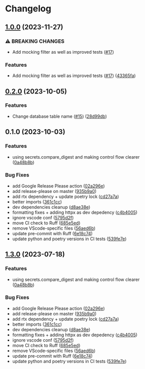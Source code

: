 # Changelog

## [1.0.0](https://github.com/cwang/fastapi_sqlmodel_security/compare/v0.2.0...v1.0.0) (2023-11-27)


### ⚠ BREAKING CHANGES

* Add mocking filter as well as improved tests ([#17](https://github.com/cwang/fastapi_sqlmodel_security/issues/17))

### Features

* Add mocking filter as well as improved tests ([#17](https://github.com/cwang/fastapi_sqlmodel_security/issues/17)) ([43365fa](https://github.com/cwang/fastapi_sqlmodel_security/commit/43365fa33034ad82fd98f0f2743f17592b919a8a))

## [0.2.0](https://github.com/cwang/fastapi_sqlmodel_security/compare/v0.1.0...v0.2.0) (2023-10-05)


### Features

* Change database table name ([#15](https://github.com/cwang/fastapi_sqlmodel_security/issues/15)) ([28d99db](https://github.com/cwang/fastapi_sqlmodel_security/commit/28d99db829979c8addc8df07f7aa9cb8bc2d9a07))

## 0.1.0 (2023-10-03)


### Features

* using secrets.compare_digest and making control flow clearer ([0a48b8b](https://github.com/cwang/fastapi_sqlmodel_security/commit/0a48b8bdbe8daf2a031b3bc9b2016201db05b50c))


### Bug Fixes

* add Google Release Please action ([02a296e](https://github.com/cwang/fastapi_sqlmodel_security/commit/02a296e73d07d4f13211ebc7dd7f8c955377fe48))
* add release-please on master ([935b9a0](https://github.com/cwang/fastapi_sqlmodel_security/commit/935b9a06dd3a048ea33de4862f2cc2bea5b21036))
* add rtx dependency + update poetry lock ([cd27a7a](https://github.com/cwang/fastapi_sqlmodel_security/commit/cd27a7a18a759359b20d3ddf3c6eac45b2f982ed))
* better imports ([361c1cc](https://github.com/cwang/fastapi_sqlmodel_security/commit/361c1cce2fa49fd0436fbff2ad87c8e4469f4e2c))
* dev dependencies cleanup ([d8ae38e](https://github.com/cwang/fastapi_sqlmodel_security/commit/d8ae38e95eb1cdb60566adb71915b0231c8fb416))
* formatting fixes + adding httpx as dev depedency ([c4b4005](https://github.com/cwang/fastapi_sqlmodel_security/commit/c4b40051cc942100623e1be683eb7066fe0bcedd))
* ignore vscode conf ([5795d2f](https://github.com/cwang/fastapi_sqlmodel_security/commit/5795d2f7ffc363043f7d81b6de36ed22e4465a69))
* move CI check to Ruff ([685e5ed](https://github.com/cwang/fastapi_sqlmodel_security/commit/685e5ed22d5e81ce0a45c7bbf90e795304e1cff3))
* remove VScode-specific files ([56aed6b](https://github.com/cwang/fastapi_sqlmodel_security/commit/56aed6baad8d1d1bf53097c538025db806ae5788))
* update pre-commit with Ruff ([6e18c74](https://github.com/cwang/fastapi_sqlmodel_security/commit/6e18c74aa96259d59b60e93177a06145319e835d))
* update python and poetry versions in CI tests ([539fe7e](https://github.com/cwang/fastapi_sqlmodel_security/commit/539fe7e7f590c6be000a25e96072d884c9a8a132))

## [1.3.0](https://github.com/mrtolkien/fastapi_simple_security/compare/1.2.0...v1.3.0) (2023-07-18)


### Features

* using secrets.compare_digest and making control flow clearer ([0a48b8b](https://github.com/mrtolkien/fastapi_simple_security/commit/0a48b8bdbe8daf2a031b3bc9b2016201db05b50c))


### Bug Fixes

* add Google Release Please action ([02a296e](https://github.com/mrtolkien/fastapi_simple_security/commit/02a296e73d07d4f13211ebc7dd7f8c955377fe48))
* add release-please on master ([935b9a0](https://github.com/mrtolkien/fastapi_simple_security/commit/935b9a06dd3a048ea33de4862f2cc2bea5b21036))
* add rtx dependency + update poetry lock ([cd27a7a](https://github.com/mrtolkien/fastapi_simple_security/commit/cd27a7a18a759359b20d3ddf3c6eac45b2f982ed))
* better imports ([361c1cc](https://github.com/mrtolkien/fastapi_simple_security/commit/361c1cce2fa49fd0436fbff2ad87c8e4469f4e2c))
* dev dependencies cleanup ([d8ae38e](https://github.com/mrtolkien/fastapi_simple_security/commit/d8ae38e95eb1cdb60566adb71915b0231c8fb416))
* formatting fixes + adding httpx as dev depedency ([c4b4005](https://github.com/mrtolkien/fastapi_simple_security/commit/c4b40051cc942100623e1be683eb7066fe0bcedd))
* ignore vscode conf ([5795d2f](https://github.com/mrtolkien/fastapi_simple_security/commit/5795d2f7ffc363043f7d81b6de36ed22e4465a69))
* move CI check to Ruff ([685e5ed](https://github.com/mrtolkien/fastapi_simple_security/commit/685e5ed22d5e81ce0a45c7bbf90e795304e1cff3))
* remove VScode-specific files ([56aed6b](https://github.com/mrtolkien/fastapi_simple_security/commit/56aed6baad8d1d1bf53097c538025db806ae5788))
* update pre-commit with Ruff ([6e18c74](https://github.com/mrtolkien/fastapi_simple_security/commit/6e18c74aa96259d59b60e93177a06145319e835d))
* update python and poetry versions in CI tests ([539fe7e](https://github.com/mrtolkien/fastapi_simple_security/commit/539fe7e7f590c6be000a25e96072d884c9a8a132))
